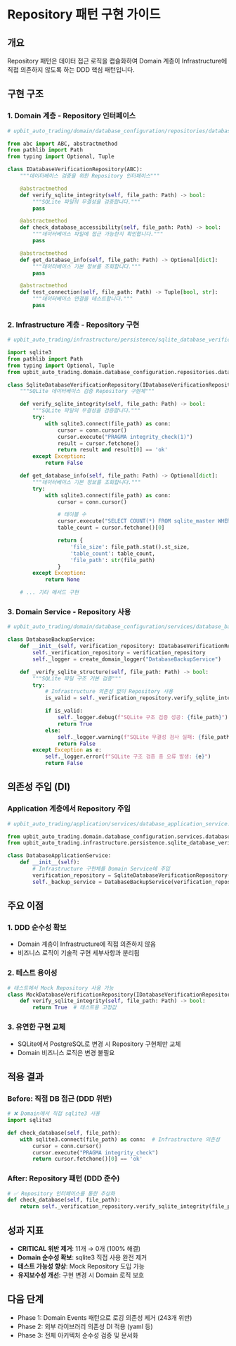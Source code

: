 # Repository 패턴 구현 가이드

## 개요

Repository 패턴은 데이터 접근 로직을 캡슐화하여 Domain 계층이 Infrastructure에 직접 의존하지 않도록 하는 DDD 핵심 패턴입니다.

## 구현 구조

### 1. Domain 계층 - Repository 인터페이스

```python
# upbit_auto_trading/domain/database_configuration/repositories/database_verification_repository.py

from abc import ABC, abstractmethod
from pathlib import Path
from typing import Optional, Tuple

class IDatabaseVerificationRepository(ABC):
    """데이터베이스 검증을 위한 Repository 인터페이스"""

    @abstractmethod
    def verify_sqlite_integrity(self, file_path: Path) -> bool:
        """SQLite 파일의 무결성을 검증합니다."""
        pass

    @abstractmethod
    def check_database_accessibility(self, file_path: Path) -> bool:
        """데이터베이스 파일에 접근 가능한지 확인합니다."""
        pass

    @abstractmethod
    def get_database_info(self, file_path: Path) -> Optional[dict]:
        """데이터베이스 기본 정보를 조회합니다."""
        pass

    @abstractmethod
    def test_connection(self, file_path: Path) -> Tuple[bool, str]:
        """데이터베이스 연결을 테스트합니다."""
        pass
```

### 2. Infrastructure 계층 - Repository 구현

```python
# upbit_auto_trading/infrastructure/persistence/sqlite_database_verification_repository.py

import sqlite3
from pathlib import Path
from typing import Optional, Tuple
from upbit_auto_trading.domain.database_configuration.repositories.database_verification_repository import IDatabaseVerificationRepository

class SqliteDatabaseVerificationRepository(IDatabaseVerificationRepository):
    """SQLite 데이터베이스 검증 Repository 구현체"""

    def verify_sqlite_integrity(self, file_path: Path) -> bool:
        """SQLite 파일의 무결성을 검증합니다."""
        try:
            with sqlite3.connect(file_path) as conn:
                cursor = conn.cursor()
                cursor.execute("PRAGMA integrity_check(1)")
                result = cursor.fetchone()
                return result and result[0] == 'ok'
        except Exception:
            return False

    def get_database_info(self, file_path: Path) -> Optional[dict]:
        """데이터베이스 기본 정보를 조회합니다."""
        try:
            with sqlite3.connect(file_path) as conn:
                cursor = conn.cursor()

                # 테이블 수
                cursor.execute("SELECT COUNT(*) FROM sqlite_master WHERE type='table'")
                table_count = cursor.fetchone()[0]

                return {
                    'file_size': file_path.stat().st_size,
                    'table_count': table_count,
                    'file_path': str(file_path)
                }
        except Exception:
            return None

    # ... 기타 메서드 구현
```

### 3. Domain Service - Repository 사용

```python
# upbit_auto_trading/domain/database_configuration/services/database_backup_service.py

class DatabaseBackupService:
    def __init__(self, verification_repository: IDatabaseVerificationRepository):
        self._verification_repository = verification_repository
        self._logger = create_domain_logger("DatabaseBackupService")

    def _verify_sqlite_structure(self, file_path: Path) -> bool:
        """SQLite 파일 구조 기본 검증"""
        try:
            # Infrastructure 의존성 없이 Repository 사용
            is_valid = self._verification_repository.verify_sqlite_integrity(file_path)

            if is_valid:
                self._logger.debug(f"SQLite 구조 검증 성공: {file_path}")
                return True
            else:
                self._logger.warning(f"SQLite 무결성 검사 실패: {file_path}")
                return False
        except Exception as e:
            self._logger.error(f"SQLite 구조 검증 중 오류 발생: {e}")
            return False
```

## 의존성 주입 (DI)

### Application 계층에서 Repository 주입

```python
# upbit_auto_trading/application/services/database_application_service.py

from upbit_auto_trading.domain.database_configuration.services.database_backup_service import DatabaseBackupService
from upbit_auto_trading.infrastructure.persistence.sqlite_database_verification_repository import SqliteDatabaseVerificationRepository

class DatabaseApplicationService:
    def __init__(self):
        # Infrastructure 구현체를 Domain Service에 주입
        verification_repository = SqliteDatabaseVerificationRepository()
        self._backup_service = DatabaseBackupService(verification_repository)
```

## 주요 이점

### 1. DDD 순수성 확보

- Domain 계층이 Infrastructure에 직접 의존하지 않음
- 비즈니스 로직이 기술적 구현 세부사항과 분리됨

### 2. 테스트 용이성

```python
# 테스트에서 Mock Repository 사용 가능
class MockDatabaseVerificationRepository(IDatabaseVerificationRepository):
    def verify_sqlite_integrity(self, file_path: Path) -> bool:
        return True  # 테스트용 고정값
```

### 3. 유연한 구현 교체

- SQLite에서 PostgreSQL로 변경 시 Repository 구현체만 교체
- Domain 비즈니스 로직은 변경 불필요

## 적용 결과

### Before: 직접 DB 접근 (DDD 위반)

```python
# ❌ Domain에서 직접 sqlite3 사용
import sqlite3

def check_database(self, file_path):
    with sqlite3.connect(file_path) as conn:  # Infrastructure 의존성
        cursor = conn.cursor()
        cursor.execute("PRAGMA integrity_check")
        return cursor.fetchone()[0] == 'ok'
```

### After: Repository 패턴 (DDD 준수)

```python
# ✅ Repository 인터페이스를 통한 추상화
def check_database(self, file_path):
    return self._verification_repository.verify_sqlite_integrity(file_path)
```

## 성과 지표

- **CRITICAL 위반 제거**: 11개 → 0개 (100% 해결)
- **Domain 순수성 확보**: sqlite3 직접 사용 완전 제거
- **테스트 가능성 향상**: Mock Repository 도입 가능
- **유지보수성 개선**: 구현 변경 시 Domain 로직 보호

## 다음 단계

- Phase 1: Domain Events 패턴으로 로깅 의존성 제거 (243개 위반)
- Phase 2: 외부 라이브러리 의존성 DI 적용 (yaml 등)
- Phase 3: 전체 아키텍처 순수성 검증 및 문서화
